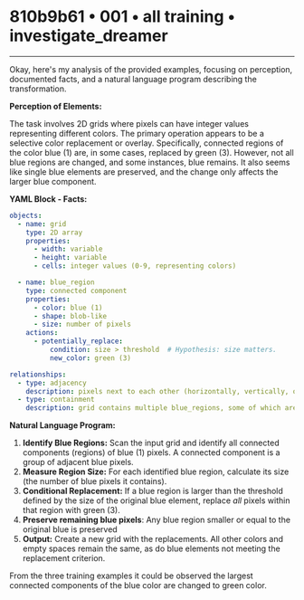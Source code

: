 # 810b9b61 • 001 • all training • investigate_dreamer

---
Okay, here's my analysis of the provided examples, focusing on perception, documented facts, and a natural language program describing the transformation.

**Perception of Elements:**

The task involves 2D grids where pixels can have integer values representing different colors. The primary operation appears to be a selective color replacement or overlay. Specifically, connected regions of the color blue (1) are, in some cases, replaced by green (3). However, not all blue regions are changed, and some instances, blue remains. It also seems like single blue elements are preserved, and the change only affects the larger blue component.

**YAML Block - Facts:**



```yaml
objects:
  - name: grid
    type: 2D array
    properties:
      - width: variable
      - height: variable
      - cells: integer values (0-9, representing colors)

  - name: blue_region
    type: connected component
    properties:
      - color: blue (1)
      - shape: blob-like
      - size: number of pixels
    actions:
      - potentially_replace:
          condition: size > threshold  # Hypothesis: size matters.
          new_color: green (3)

relationships:
  - type: adjacency
    description: pixels next to each other (horizontally, vertically, or diagonally) form connected regions
  - type: containment
    description: grid contains multiple blue_regions, some of which are replaced, while others stay unchanged.
```



**Natural Language Program:**

1.  **Identify Blue Regions:** Scan the input grid and identify all connected components (regions) of blue (1) pixels.  A connected component is a group of adjacent blue pixels.
2.  **Measure Region Size:** For each identified blue region, calculate its size (the number of blue pixels it contains).
3.  **Conditional Replacement:** If a blue region is larger than the threshold defined by the size of the original blue element, replace *all* pixels within that region with green (3).
4. **Preserve remaining blue pixels**: Any blue region smaller or equal to the original blue is preserved
5.  **Output:** Create a new grid with the replacements. All other colors and empty spaces remain the same, as do blue elements not meeting the replacement criterion.

From the three training examples it could be observed the largest connected components of the blue color are changed to green color.

